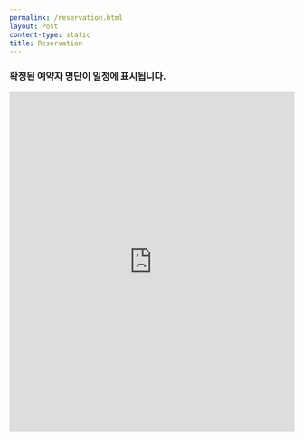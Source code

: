 ```yaml
---
permalink: /reservation.html
layout: Post
content-type: static
title: Reservation
---
```


<div class="span9">
	<h3> 확정된 예약자 명단이 일정에 표시됩니다. </h3>
	<iframe src="https://calendar.google.com/calendar/embed?src=ecd978e4f2132d89003daed06ec1544dc45a90536691802d63dd3cf43afb31d4%40group.calendar.google.com&ctz=Asia%2FSeoul" style="border: 0" width=100% height="600" frameborder="0" scrolling="no"></iframe>
</div>